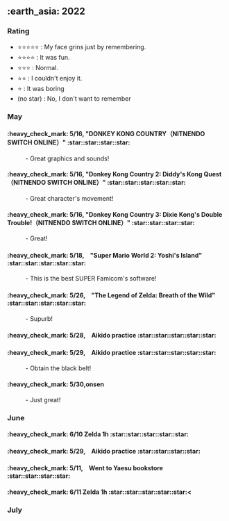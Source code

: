 <h2> :earth_asia: 2022 </h2>

<h3> Rating </h3>

- :star::star::star::star::star: : My face grins just by remembering.
- :star::star::star::star: : It was fun.
- :star::star::star: : Normal.
- :star::star: : I couldn't enjoy it.
- :star: : It was boring
- (no star) : No, I don't want to remember



<h3> May </h3>

<h4>:heavy_check_mark: 5/16, "DONKEY KONG COUNTRY（NITNENDO SWITCH ONLINE）" :star::star::star::star:</h4>

&emsp;&emsp;&emsp;- Great graphics and sounds!

<h4>:heavy_check_mark: 5/16, "Donkey Kong Country 2: Diddy's Kong Quest（NITNENDO SWITCH ONLINE）" :star::star::star::star::star:</h4>

&emsp;&emsp;&emsp;- Great character's movement!

<h4>:heavy_check_mark: 5/16, "Donkey Kong Country 3: Dixie Kong's Double Trouble!（NITNENDO SWITCH ONLINE）" :star::star::star::star:</h4>

&emsp;&emsp;&emsp;- Great!

<h4>:heavy_check_mark: 5/18,　"Super Mario World 2: Yoshi's Island" :star::star::star::star::star:</h4>

&emsp;&emsp;&emsp;- This is the best SUPER Famicom's software!

<h4>:heavy_check_mark: 5/26,　"The Legend of Zelda: Breath of the Wild" :star::star::star::star::star:</h4>

&emsp;&emsp;&emsp;- Supurb!

<h4>:heavy_check_mark: 5/28,　Aikido practice :star::star::star::star::star: </h4>

<h4>:heavy_check_mark: 5/29,　Aikido practice  :star::star::star::star::star:</h4>

&emsp;&emsp;&emsp;- Obtain the black belt!


<h4>:heavy_check_mark: 5/30,onsen </h4>

&emsp;&emsp;&emsp;- Just great!

<h3> June </h3>

<h4>:heavy_check_mark: 6/10 Zelda 1h :star::star::star::star::star: </h4>


<h4>:heavy_check_mark: 5/29,　Aikido practice  :star::star::star::star:</h4>

<h4>:heavy_check_mark: 5/11,　Went to Yaesu bookstore  :star::star::star::star:</h4>

<h4>:heavy_check_mark: 6/11 Zelda 1h :star::star::star::star::star:< </h4>


<h3> July </h3>







